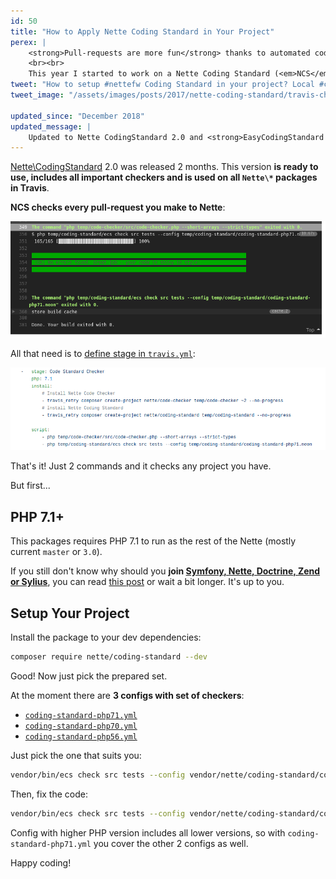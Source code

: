 ```yaml
---
id: 50
title: "How to Apply Nette Coding Standard in Your Project"
perex: |
    <strong>Pull-requests are more fun</strong> thanks to automated coding standard. You don't have explain where to put space or bracket. You <strong>can talk about architecture or meaning of the code</strong> instead. Moreover in open-source. <strong>I wanted to make this possible in Nette</strong>, but Coding Standards could be found only in <a href="https://nette.org/en/coding-standard">documentation</a>.
    <br><br>
    This year I started to work on a Nette Coding Standard (<em>NCS</em>) that you can put to CLI. And you'll <strong>be able set it up in in your project</strong> yourself today.
tweet: "How to setup #nettefw Coding Standard in your project? Local #ci or #travisci"
tweet_image: "/assets/images/posts/2017/nette-coding-standard/travis-check.png"

updated_since: "December 2018"
updated_message: |
    Updated to Nette CodingStandard 2.0 and <strong>EasyCodingStandard 5</strong>.
---
```


[Nette\CodingStandard](https://github.com/nette/coding-standard/) 2.0 was released 2 months. This version **is ready to use, includes all important checkers and is used on all `Nette\*` packages in Travis**.

**NCS checks every pull-request you make to Nette**:

<div>
    <a href="https://travis-ci.org/nette/application/jobs/261987910#L349">
        <img src="/assets/images/posts/2017/nette-coding-standard/travis-check.png" class="img-thumbnail">
    </a>
</div>


All that need is to [define stage in `travis.yml`](https://github.com/nette/application/blob/2f545e64fc4bfc941d7e48a95e3faca7c468ac35/.travis.yml#L31-L41):

<div>
    <img src="/assets/images/posts/2017/nette-coding-standard/travis-setup.png" class="img-thumbnail">
</div>

That's it! Just 2 commands and it checks any project you have.

But first...


## PHP 7.1+

This packages requires PHP 7.1 to run as the rest of the Nette (mostly current `master` or `3.0`).

If you still don't know why should you **join [Symfony, Nette, Doctrine, Zend or Sylius](https://gophp71.org/)**, you can read [this post](/blog/2017/06/05/go-php-71/#why-go-right-to-php-7-1) or wait a bit longer. It's up to you.

## Setup Your Project

Install the package to your dev dependencies:

```bash
composer require nette/coding-standard --dev
```

Good! Now just pick the prepared set.

At the moment there are **3 configs with set of checkers**:

- [`coding-standard-php71.yml`](https://github.com/nette/coding-standard/blob/master/coding-standard-php71.yml)
- [`coding-standard-php70.yml`](https://github.com/nette/coding-standard/blob/master/coding-standard-php70.yml)
- [`coding-standard-php56.yml`](https://github.com/nette/coding-standard/blob/master/coding-standard-php56.yml)

Just pick the one that suits you:

```bash
vendor/bin/ecs check src tests --config vendor/nette/coding-standard/coding-standard-php71.yml
```

Then, fix the code:

```bash
vendor/bin/ecs check src tests --config vendor/nette/coding-standard/coding-standard-php71.yml --fix
```

Config with higher PHP version includes all lower versions, so with `coding-standard-php71.yml` you cover the other 2 configs as well.

Happy coding!
